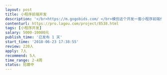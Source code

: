 ```yaml
---                
layout: post       
title: 小程序前端开发           
description: '</br>https://m.gogobids.com/ </br>模仿这个开发一套小程序前端代码</br>只需要前端的静态界面，后端的数据不用</br>'     
contenturl: https://pro.lagou.com/project/8538.html      
tags: [小程序开发]            
salary: 5000-10000元          
publish_time: '已发布 1 天'         
start_time: '2018-06-23 17:38:55'           
review: 220人                   
apply: 7人                   
recommend: 5人                   
time_range: 2-4周              
status: 招募中                  
---                 
```

